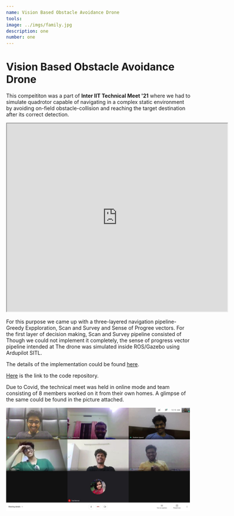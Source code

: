 ```yaml
---
name: Vision Based Obstacle Avoidance Drone
tools: 
image: ../imgs/family.jpg
description: one
number: one
---
```

# Vision Based Obstacle Avoidance Drone

This compeititon was a part of **Inter IIT Technical Meet '21** where we had to simulate quadrotor capable of navigating in a complex static environment by avoiding on-field obstacle-collision and reaching the target destination after its correct detection.

<iframe width="600" height="512"
src="https://www.youtube.com/watch?v=PdL64qHd97I&t=6930s">
</iframe>


For this purpose we came up with a three-layered navigation pipeline- Greedy Expploration, Scan and Survey and Sense of Progree vectors.
For the first layer of decision making,
Scan and Survey pipeline consisted of
Though we could not implement it completely, the sense of progress vector pipeline intended at
The drone was simulated inside ROS/Gazebo using Ardupilot SITL.

The details of the implementation could be found <a href="https://drive.google.com/file/d/1S8aawsni-Yod5IolbUaHhbD5gRYDpB4e/view?usp=sharing">here</a>.

<a href="https://drive.google.com/file/d/1S8aawsni-Yod5IolbUaHhbD5gRYDpB4e/view?usp=sharing">Here</a> is the link to the code repository.

Due to Covid, the technical meet was held in online mode and team consisting of 8 members worked on it from their own homes. A glimpse of the same could be found in the picture attached.

<img src="../imgs/family.jpg" alt="drawing" width="500"/>
<!-- ![preview](../imgs/family.jpg = 250x250) -->


